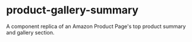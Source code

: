 # product-gallery-summary
A component replica of an Amazon Product Page's top product summary and gallery section.
